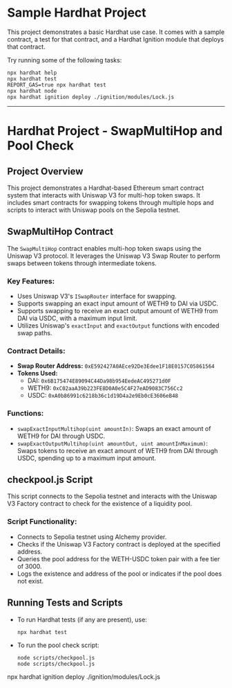 # Sample Hardhat Project

This project demonstrates a basic Hardhat use case. It comes with a sample contract, a test for that contract, and a Hardhat Ignition module that deploys that contract.

Try running some of the following tasks:

```shell
npx hardhat help
npx hardhat test
REPORT_GAS=true npx hardhat test
npx hardhat node
npx hardhat ignition deploy ./ignition/modules/Lock.js
```

---

# Hardhat Project - SwapMultiHop and Pool Check

## Project Overview
This project demonstrates a Hardhat-based Ethereum smart contract system that interacts with Uniswap V3 for multi-hop token swaps. It includes smart contracts for swapping tokens through multiple hops and scripts to interact with Uniswap pools on the Sepolia testnet.

## SwapMultiHop Contract
The `SwapMultiHop` contract enables multi-hop token swaps using the Uniswap V3 protocol. It leverages the Uniswap V3 Swap Router to perform swaps between tokens through intermediate tokens.

### Key Features:
- Uses Uniswap V3's `ISwapRouter` interface for swapping.
- Supports swapping an exact input amount of WETH9 to DAI via USDC.
- Supports swapping to receive an exact output amount of WETH9 from DAI via USDC, with a maximum input limit.
- Utilizes Uniswap's `exactInput` and `exactOutput` functions with encoded swap paths.

### Contract Details:
- **Swap Router Address:** `0xE592427A0AEce92De3Edee1F18E0157C05861564`
- **Tokens Used:**
  - DAI: `0x6B175474E89094C44Da98b954EedeAC495271d0F`
  - WETH9: `0xC02aaA39b223FE8D0A0e5C4F27eAD9083C756Cc2`
  - USDC: `0xA0b86991c6218b36c1d19D4a2e9Eb0cE3606eB48`

### Functions:
- `swapExactInputMultihop(uint amountIn)`: Swaps an exact amount of WETH9 for DAI through USDC.
- `swapExactOutputMultihop(uint amountOut, uint amountInMaximum)`: Swaps tokens to receive an exact amount of WETH9 from DAI through USDC, spending up to a maximum input amount.

## checkpool.js Script
This script connects to the Sepolia testnet and interacts with the Uniswap V3 Factory contract to check for the existence of a liquidity pool.

### Script Functionality:
- Connects to Sepolia testnet using Alchemy provider.
- Checks if the Uniswap V3 Factory contract is deployed at the specified address.
- Queries the pool address for the WETH-USDC token pair with a fee tier of 3000.
- Logs the existence and address of the pool or indicates if the pool does not exist.

## Running Tests and Scripts
- To run Hardhat tests (if any are present), use:
  ```
  npx hardhat test
  ```
- To run the pool check script:
  ```
  node scripts/checkpool.js
  node scripts/checkpool.js
npx hardhat ignition deploy ./ignition/modules/Lock.js
